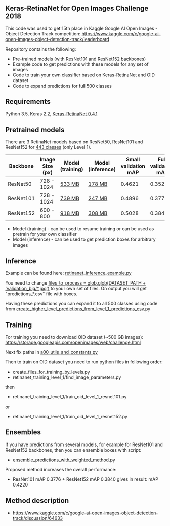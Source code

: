 ## Keras-RetinaNet for Open Images Challenge 2018

This code was used to get 15th place in Kaggle Google AI Open Images - Object Detection Track competition: 
https://www.kaggle.com/c/google-ai-open-images-object-detection-track/leaderboard 

Repository contains the following:
* Pre-trained models (with ResNet101 and ResNet152 backbones)
* Example code to get predictions with these models for any set of images
* Code to train your own classifier based on Keras-RetinaNet and OID dataset 
* Code to expand predictions for full 500 classes

## Requirements

Python 3.5, Keras 2.2, [Keras-RetinaNet 0.4.1](https://github.com/fizyr/keras-retinanet)

## Pretrained models

There are 3 RetinaNet models based on ResNet50, ResNet101 and ResNet152 for [443 classes](https://github.com/ZFTurbo/Keras-RetinaNet-for-Open-Images-Challenge-2018/blob/master/a00_utils_and_constants.py#L36) (only Level 1). 

| Backbone | Image Size (px) | Model (training) | Model (inference) | Small validation mAP | Full validation mAP |
| --- | --- | --- | --- | --- |  --- |
| ResNet50 | 728 - 1024 | [533 MB](https://github.com/ZFTurbo/Keras-RetinaNet-for-Open-Images-Challenge-2018/releases/download/v1.1/retinanet_resnet50_level_1.h5) | [178 MB](https://github.com/ZFTurbo/Keras-RetinaNet-for-Open-Images-Challenge-2018/releases/download/v1.1/retinanet_resnet50_level_1_converted.h5) | 0.4621 | 0.3520 |
| ResNet101 | 728 - 1024 | [739 MB](https://github.com/ZFTurbo/Keras-RetinaNet-for-Open-Images-Challenge-2018/releases/download/v1.0/retinanet_resnet101_level_1.h5) | [247 MB](https://github.com/ZFTurbo/Keras-RetinaNet-for-Open-Images-Challenge-2018/releases/download/v1.0/retinanet_resnet101_level_1_converted.h5) | 0.4896 | 0.3776 |
| ResNet152 | 600 - 800 | [918 MB](https://github.com/ZFTurbo/Keras-RetinaNet-for-Open-Images-Challenge-2018/releases/download/v1.0/retinanet_resnet152_level_1.h5) | [308 MB](https://github.com/ZFTurbo/Keras-RetinaNet-for-Open-Images-Challenge-2018/releases/download/v1.0/retinanet_resnet152_level_1_converted.h5) | 0.5028 | 0.3840 |

* Model (training) - can be used to resume training or can be used as pretrain for your own classifier
* Model (inference) - can be used to get prediction boxes for arbitrary images

## Inference 

Example can be found here: [retinanet_inference_example.py](https://github.com/ZFTurbo/Keras-RetinaNet-for-Open-Images-Challenge-2018/blob/master/retinanet_inference_example.py)

You need to change [files_to_process = glob.glob(DATASET_PATH + 'validation_big/\*.jpg')](https://github.com/ZFTurbo/Keras-RetinaNet-for-Open-Images-Challenge-2018/blob/master/retinanet_inference_example.py#L181) to your own set of files.
On output you will get "predictions_\*.csv" file with boxes.

Having these predictions you can expand it to all 500 classes using code from [create_higher_level_predictions_from_level_1_predictions_csv.py](https://github.com/ZFTurbo/Keras-RetinaNet-for-Open-Images-Challenge-2018/blob/master/create_higher_level_predictions_from_level_1_predictions_csv.py)

## Training

For training you need to download OID dataset (~500 GB images): https://storage.googleapis.com/openimages/web/challenge.html

Next fix paths in [a00_utils_and_constants.py](https://github.com/ZFTurbo/Keras-RetinaNet-for-Open-Images-Challenge-2018/blob/master/a00_utils_and_constants.py)

Then to train on OID dataset you need to run python files in following order:

* create_files_for_training_by_levels.py
* retinanet_training_level_1/find_image_parameters.py

then
* retinanet_training_level_1/train_oid_level_1_resnet101.py

or 
* retinanet_training_level_1/train_oid_level_1_resnet152.py


## Ensembles

If you have predictions from several models, for example for ResNet101 and ResNet152 backbones, then you can ensemble boxes with script:
* [ensemble_predictions_with_weighted_method.py](https://github.com/ZFTurbo/Keras-RetinaNet-for-Open-Images-Challenge-2018/blob/master/ensemble_predictions_with_weighted_method.py)

Proposed method increases the overall performance: 

* ResNet101 mAP 0.3776 + ResNet152 mAP 0.3840 gives in result: mAP 0.4220 

## Method description

* https://www.kaggle.com/c/google-ai-open-images-object-detection-track/discussion/64633
 